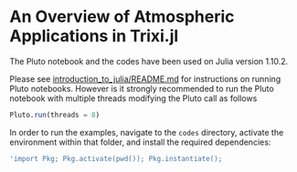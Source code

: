 # An Overview of Atmospheric Applications in Trixi.jl

The Pluto notebook and the codes have been used on Julia version 1.10.2. 

Please see [introduction_to_julia/README.md](https://github.com/trixi-framework/talk-2025-Julia_and_Trixi_in_Frankfurt/blob/main/introduction_to_julia/README.md) 
for instructions on running Pluto notebooks. However is it strongly recommended to run the Pluto notebook with multiple threads modifying the Pluto call as follows
```julia
Pluto.run(threads = 8)
```
In order to run the examples, navigate to the `codes` directory, activate the environment within that folder, and install the required dependencies:

```julia
'import Pkg; Pkg.activate(pwd()); Pkg.instantiate();
```



